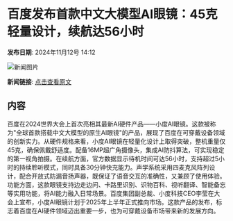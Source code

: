 # 百度发布首款中文大模型AI眼镜：45克轻量设计，续航达56小时

**发布日期**: 2024年11月12号 14:12

![新闻图片](https://upload.chinaz.com/2024/1112/6386701752085870869474118.jpg)

**新闻链接**: [点击查看原文](https://www.aibase.com/zh/news/13170)

## 内容

百度在2024世界大会上首次亮相其最新AI硬件产品——小度AI眼镜。这款被称为"全球首款搭载中文大模型的原生AI眼镜"的产品，展现了百度在可穿戴设备领域的创新实力。从硬件规格来看，小度AI眼镜在轻量化设计上取得突破，整机重量仅45克，确保佩戴舒适度。配备16MP超广角摄像头，集成AI防抖算法，可实现稳定的第一视角拍摄。在续航方面，官方数据显示待机时间可达56小时，支持超过5小时的持续聆听模式，同时具备30分钟快充能力。声学系统采用四麦克风阵列设计，配合开放式防漏音扬声器，既保证了语音交互的准确性，又兼顾了使用体验。功能方面，这款眼镜支持边走边问、卡路里识别、识物百科、视听翻译、智能备忘等实用功能，将AI能力融入日常场景。百度集团副总裁、小度科技CEO李莹在大会上宣布，小度AI眼镜计划于2025年上半年正式推向市场。这款产品的发布，标志着百度在AI硬件领域迈出重要一步，也为可穿戴设备市场带来新的发展方向。
